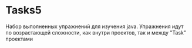 # Tasks5
Набор выполненных упражнений для изучения java. Упражнения идут по возрастающей сложности, как внутри проектов, так и между "Task" проектами 
